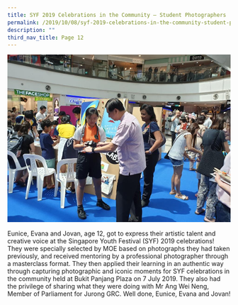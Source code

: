 ```yaml
---
title: SYF 2019 Celebrations in the Community – Student Photographers
permalink: /2019/10/08/syf-2019-celebrations-in-the-community-student-photographers/
description: ""
third_nav_title: Page 12
---
```

![](/images/1syf.jpg)

<p>Eunice, Evana and Jovan, age 12, got to express their artistic talent and creative voice at the Singapore Youth Festival (SYF) 2019 celebrations! They were specially selected by MOE based on photographs they had taken previously, and received mentoring by a professional photographer through a masterclass format. They then applied their learning in an authentic way through capturing photographic and iconic moments for SYF celebrations in the community held at Bukit Panjang Plaza on&nbsp;7 July 2019. They also had the privilege of sharing what they were doing with Mr Ang Wei Neng, Member of Parliament for Jurong GRC. Well done, Eunice, Evana and Jovan!</p>